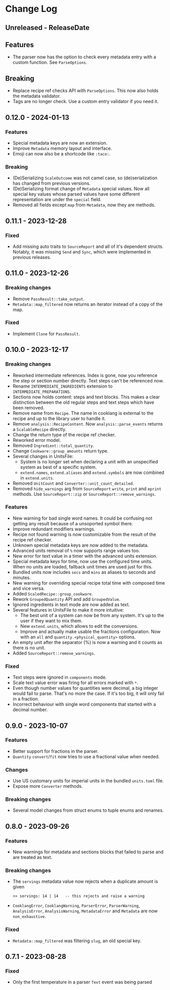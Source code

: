 # Change Log

## Unreleased - ReleaseDate
## Features
- The parser now has the option to check every metadata entry with a custom
  function. See `ParseOptions`.

## Breaking
- Replace recipe ref checks API with `ParseOptions`. This now also holds the
  metadata validator.
- Tags are no longer check. Use a custom entry validator if you need it.

## 0.12.0 - 2024-01-13
### Features
- Special metadata keys are now an extension.
- Improve `Metadata` memory layout and interface.
- Emoji can now also be a shortcode like `:taco:`.

### Breaking
- (De)Serializing `ScaleOutcome` was not camel case, so (de)serialization has changed
  from previous versions.
- (De)Serializing format change of `Metadata` special values. Now all special
  key values whose parsed values have some different representation are under
  the `special` field.
- Removed all fields except `map` from `Metadata`, now they are methods.

## 0.11.1 - 2023-12-28
### Fixed
- Add missing auto traits to `SourceReport` and all of it's dependent structs.
  Notably, it was missing `Send` and `Sync`, which were implemented in
  previous releases.

## 0.11.0 - 2023-12-26
### Breaking changes
- Remove `PassResult::take_output`.
- `Metadata::map_filtered` now returns an iterator instead of a copy of the map.

### Fixed
- Implement `Clone` for `PassResult`.

## 0.10.0 - 2023-12-17
### Breaking changes
- Reworked intermediate references. Index is gone, now you reference the step or
  section number directly. Text steps can't be referenced now.
- Rename `INTERMEDIATE_INGREDIENTS` extension to `INTERMEDIATE_PREPARATIONS`.
- Sections now holds content: steps and text blocks. This makes a clear
  distinction between the old regular steps and text steps which have been
  removed.
- Remove name from `Recipe`. The name in cooklang is external to the recipe and
  up to the library user to handle it.
- Remove `analysis::RecipeContent`. Now `analysis::parse_events` returns a
  `ScalableRecipe` directly.
- Change the return type of the recipe ref checker.
- Reworked error model.
- Removed `Ingredient::total_quantity`.
- Change `Cookware::group_amounts` return type.
- Several changes in UnitsFile:
  - System is no longer set when declaring a unit with an unspecified system as best of a specific system.
  - `extend.names`, `extend.aliases` and `extend.symbols` are now combined in `extend.units`.
- Removed `UnitCount` and `Converter::unit_count_detailed`.
- Removed `hide_warnings` arg from `SourceReport` `write`, `print` and `eprint` methods.
  Use `SourceReport::zip` or `SourceReport::remove_warnings`.

### Features
- New warning for bad single word names. It could be confusing not getting any
  result because of a unsoported symbol there.
- Improve redundant modifiers warnings.
- Recipe not found warning is now customizable from the result of the recipe ref
  checker.
- Unknown special metadata keys are now added to the metadata.
- Advanced units removal of `%` now supports range values too.
- New error for text value in a timer with the advanced units extension.
- Special metadata keys for time, now use the configured time units. When no
  units are loaded, fallback unit times are used just for this.
- Bundled units now includes `secs` and `mins` as aliases to seconds and
  minutes.
- New warning for overriding special recipe total time with composed time and
  vice versa.
- Added `ScaledRecipe::group_cookware`.
- Rework `GroupedQuantity` API and add `GroupedValue`.
- Ignored ingredients in text mode are now added as text.
- Several features in UnitsFile to make it more intuitive:
  - The best unit of a system can now be from any system. It's up to the user if
    they want to mix them.
  - New `extend.units`, which allows to edit the conversions.
  - Improve and actually make usable the fractions configuration. Now with an
    `all` and `quantity.<physical_quantity>` options.
- An empty unit after the separator (%) is now a warning and it counts as there
  is no unit.
- Added `SourceReport::remove_warnings`.

### Fixed
- Text steps were ignored in `components` mode.
- Scale text value error was firing for all errors marked with `*`.
- Even though number values for quantities were decimal, a big integer would
  fail to parse. That's no more the case. If it's too big, it will only fail in
  a fraction.
- Incorrect behaviour with single word components that started with a decimal
  number.

## 0.9.0 - 2023-10-07
### Features
- Better support for fractions in the parser.
- `Quantity` `convert`/`fit` now tries to use a fractional value when needed.

### Changes
- Use US customary units for imperial units in the bundled `units.toml` file.
- Expose more `Converter` methods.

### Breaking changes
- Several model changes from struct enums to tuple enums and renames.

## 0.8.0 - 2023-09-26
### Features
- New warnings for metadata and sections blocks that failed to parse and are
  treated as text.
### Breaking changes
- The `servings` metadata value now rejects when a duplicate amount is given
  ```
  >> servings: 14 | 14   -- this rejects and raise a warning
  ```
- `CooklangError`, `CooklangWarning`, `ParserError`, `ParserWarning`,
  `AnalysisError`, `AnalysisWarning`, `MetadataError` and `Metadata` are now
  `non_exhaustive`.
### Fixed
- `Metadata::map_filtered` was filtering `slug`, an old special key.

## 0.7.1 - 2023-08-28
### Fixed
- Only the first temperature in a parser `Text` event was being parsed
